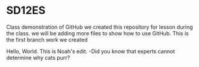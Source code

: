 # SD12ES
Class demonstration of GitHub
we created this repository for lesson during the class. 
we will be adding more files to show how to use GitHub.
This is the first branch work we created

Hello, World. This is Noah's edit.
-Did you know that experts cannot determine why cats purr?
